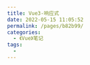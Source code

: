 ```yaml
---
title: Vue3-响应式
date: 2022-05-15 11:05:52
permalink: /pages/b82b99/
categories:
  - 《Vue》笔记
tags:
  - 
---
```


